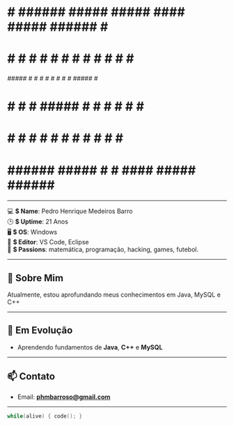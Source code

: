 ######                                                      
 #     # ###### #####  #####   ####     #####  ###### #    # 
 #     # #      #    # #    # #    #    #    # #      #    # 
 ######  #####  #    # #    # #    #    #    # #####  #    # 
 #       #      #    # #####  #    #    #    # #      #    # 
 #       #      #    # #   #  #    #    #    # #       #  #  
 #       ###### #####  #    #  ####     #####  ######   ##   
                                                                      
                                                                      
---

💻 **$ Name**: Pedro Henrique Medeiros Barro  
🕒 **$ Uptime**: 21 Anos  
🖥️ **$ OS**: Windows  
📝 **$ Editor**: VS Code, Eclipse  
🎯 **$ Passions**: matemática, programação, hacking, games, futebol.

---

## 📌 Sobre Mim
Atualmente, estou aprofundando meus conhecimentos em Java, MySQL e C++

---

## 🚀 Em Evolução
- Aprendendo fundamentos de **Java**, **C++** e **MySQL**

---

## 📫 Contato
- Email: **phmbarroso@gmail.com**

---

```c
while(alive) { code(); }
